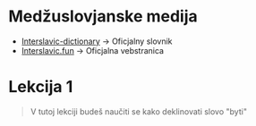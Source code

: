# Medžuslovjanske medija

- [Interslavic-dictionary](https://interslavic-dictionary.com/) -> Oficjalny slovnik
- [Interslavic.fun](https://interslavic.fun/) -> Oficjalna vebstranica 


# Lekcija 1

> V tutoj lekciji budeš naučiti se kako deklinovati slovo "byti"
